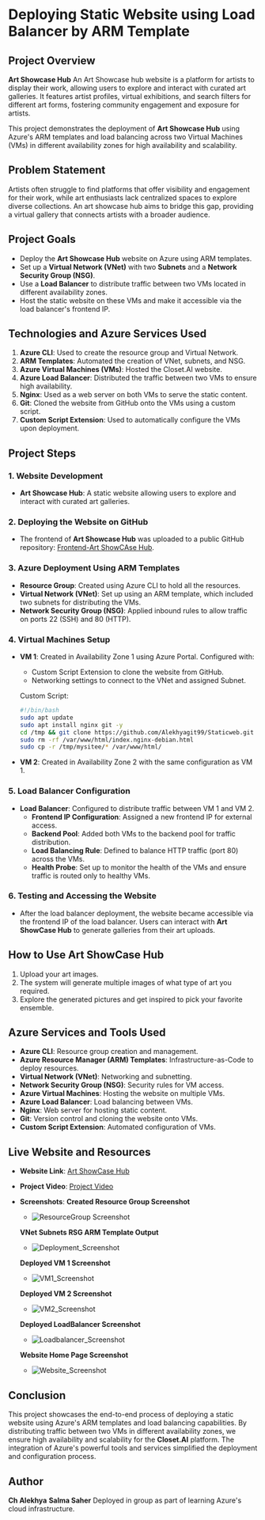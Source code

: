 # Deploying Static Website using Load Balancer by ARM Template

## Project Overview

**Art Showcase Hub** An Art Showcase hub website is a platform for artists to display their work, allowing users to explore and interact with curated art galleries. It features artist profiles, virtual exhibitions, and search filters for different art forms, fostering community engagement and exposure for artists. 

This project demonstrates the deployment of **Art Showcase Hub** using Azure's ARM templates and load balancing across two Virtual Machines (VMs) in different availability zones for high availability and scalability.

## Problem Statement

Artists often struggle to find platforms that offer visibility and engagement for their work, while art enthusiasts lack centralized spaces to explore diverse collections. An art showcase hub aims to bridge this gap, providing a virtual gallery that connects artists with a broader audience.

## Project Goals

- Deploy the **Art Showcase Hub** website on Azure using ARM templates.
- Set up a **Virtual Network (VNet)** with two **Subnets** and a **Network Security Group (NSG)**.
- Use a **Load Balancer** to distribute traffic between two VMs located in different availability zones.
- Host the static website on these VMs and make it accessible via the load balancer's frontend IP.

## Technologies and Azure Services Used

1. **Azure CLI**: Used to create the resource group and Virtual Network.
2. **ARM Templates**: Automated the creation of VNet, subnets, and NSG.
3. **Azure Virtual Machines (VMs)**: Hosted the Closet.AI website.
4. **Azure Load Balancer**: Distributed the traffic between two VMs to ensure high availability.
5. **Nginx**: Used as a web server on both VMs to serve the static content.
6. **Git**: Cloned the website from GitHub onto the VMs using a custom script.
7. **Custom Script Extension**: Used to automatically configure the VMs upon deployment.

## Project Steps

### 1. Website Development
- **Art Showcase Hub**: A static website allowing users to explore and interact with curated art galleries.

### 2. Deploying the Website on GitHub
- The frontend of **Art Showcase Hub** was uploaded to a public GitHub repository: [Frontend-Art ShowCAse Hub](https://github.com/Alekhyagit99/Staticweb.git).

### 3. Azure Deployment Using ARM Templates
- **Resource Group**: Created using Azure CLI to hold all the resources.
- **Virtual Network (VNet)**: Set up using an ARM template, which included two subnets for distributing the VMs.
- **Network Security Group (NSG)**: Applied inbound rules to allow traffic on ports 22 (SSH) and 80 (HTTP).
  
### 4. Virtual Machines Setup
- **VM 1**: Created in Availability Zone 1 using Azure Portal. Configured with:
  - Custom Script Extension to clone the website from GitHub.
  - Networking settings to connect to the VNet and assigned Subnet.
  
  Custom Script:
  ```bash
  #!/bin/bash
  sudo apt update
  sudo apt install nginx git -y
  cd /tmp && git clone https://github.com/Alekhyagit99/Staticweb.git mysitee
  sudo rm -rf /var/www/html/index.nginx-debian.html
  sudo cp -r /tmp/mysitee/* /var/www/html/
  ```

- **VM 2**: Created in Availability Zone 2 with the same configuration as VM 1.

### 5. Load Balancer Configuration
- **Load Balancer**: Configured to distribute traffic between VM 1 and VM 2.
  - **Frontend IP Configuration**: Assigned a new frontend IP for external access.
  - **Backend Pool**: Added both VMs to the backend pool for traffic distribution.
  - **Load Balancing Rule**: Defined to balance HTTP traffic (port 80) across the VMs.
  - **Health Probe**: Set up to monitor the health of the VMs and ensure traffic is routed only to healthy VMs.

### 6. Testing and Accessing the Website
- After the load balancer deployment, the website became accessible via the frontend IP of the load balancer. Users can interact with **Art ShowCase Hub** to generate galleries from their art uploads.

## How to Use Art ShowCase Hub

1. Upload your art images.
2. The system will generate multiple images of what type of art you required.
3. Explore the generated pictures and get inspired to pick your favorite ensemble.

## Azure Services and Tools Used

- **Azure CLI**: Resource group creation and management.
- **Azure Resource Manager (ARM) Templates**: Infrastructure-as-Code to deploy resources.
- **Virtual Network (VNet)**: Networking and subnetting.
- **Network Security Group (NSG)**: Security rules for VM access.
- **Azure Virtual Machines**: Hosting the website on multiple VMs.
- **Azure Load Balancer**: Load balancing between VMs.
- **Nginx**: Web server for hosting static content.
- **Git**: Version control and cloning the website onto VMs.
- **Custom Script Extension**: Automated configuration of VMs.

## Live Website and Resources

- **Website Link**: [Art ShowCase Hub](https://github.com/Alekhyagit99/Staticweb.git)
- **Project Video**: [Project Video](https://drive.google.com/file/d/1KoVZAeFeHnawi3tuxac35bfjGKmSIu-w/view?usp=sharing)
- **Screenshots**:
  **Created Resource Group Screenshot**
  - ![ResourceGroup Screenshot](project/az_login.png)

  **VNet Subnets RSG ARM Template Output**
  - ![Deployment_Screenshot](project/deployment.png)

   **Deployed VM 1 Screenshot**
  - ![VM1_Screenshot](project/Vm-1.png)

  **Deployed VM 2 Screenshot**
  - ![VM2_Screenshot](project/Vm-2.png)

  **Deployed LoadBalancer Screenshot**
  - ![Loadbalancer_Screenshot](project/Loadbalancer.png)

  **Website Home Page Screenshot**
  - ![Website_Screenshot](project/website.png)

## Conclusion

This project showcases the end-to-end process of deploying a static website using Azure's ARM templates and load balancing capabilities. By distributing traffic between two VMs in different availability zones, we ensure high availability and scalability for the **Closet.AI** platform. The integration of Azure's powerful tools and services simplified the deployment and configuration process.

## Author

**Ch Alekhya**
**Salma Saher**
Deployed in group as part of learning Azure's cloud infrastructure.
